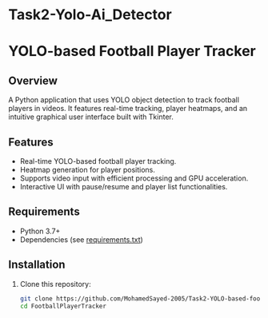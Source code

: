 # Task2-Yolo-Ai_Detector
# YOLO-based Football Player Tracker

## Overview
A Python application that uses YOLO object detection to track football players in videos. It features real-time tracking, player heatmaps, and an intuitive graphical user interface built with Tkinter.

## Features
- Real-time YOLO-based football player tracking.
- Heatmap generation for player positions.
- Supports video input with efficient processing and GPU acceleration.
- Interactive UI with pause/resume and player list functionalities.

## Requirements
- Python 3.7+
- Dependencies (see [requirements.txt](#requirements))

## Installation
1. Clone this repository:
   ```bash
   git clone https://github.com/MohamedSayed-2005/Task2-YOLO-based-football-player-tracking.git
   cd FootballPlayerTracker
